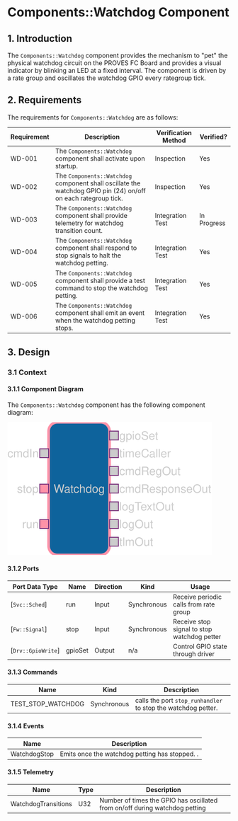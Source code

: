 # Components::Watchdog Component

## 1. Introduction

The `Components::Watchdog` component provides the mechanism to "pet" the physical watchdog circuit on the PROVES FC Board and provides a visual indicator by blinking an LED at a fixed interval. The component is driven by a rate group and oscillates the watchdog GPIO every rategroup tick.

## 2. Requirements

The requirements for `Components::Watchdog` are as follows:

Requirement | Description | Verification Method | Verified?
----------- | ----------- | ------------------- | ---------
WD-001 | The `Components::Watchdog` component shall activate upon startup. | Inspection | Yes
WD-002 | The `Components::Watchdog` component shall oscillate the watchdog GPIO pin (24) on/off on each rategroup tick. | Inspection | Yes
WD-003 | The `Components::Watchdog` component shall provide telemetry for watchdog transition count. | Integration Test | In Progress
WD-004 | The `Components::Watchdog` component shall respond to stop signals to halt the watchdog petting. | Integration Test | Yes
WD-005 | The `Components::Watchdog` component shall provide a test command to stop the watchdog petting. | Integration Test | Yes
WD-006 | The `Components::Watchdog` component shall emit an event when the watchdog petting stops. | Integration Test | Yes

## 3. Design

### 3.1 Context

#### 3.1.1 Component Diagram

The `Components::Watchdog` component has the following component diagram:

![`Components::Watchdog` Diagram](img/diagram.svg)

#### 3.1.2 Ports

Port Data Type | Name | Direction | Kind | Usage
-------------- | ---- | --------- | ---- | -----
[`Svc::Sched`]| run | Input | Synchronous | Receive periodic calls from rate group
[`Fw::Signal`]| stop | Input | Synchronous | Receive stop signal to stop watchdog petter
[`Drv::GpioWrite`]| gpioSet | Output | n/a | Control GPIO state through driver

#### 3.1.3 Commands

Name | Kind | Description
---- | ---- | -----
TEST_STOP_WATCHDOG | Synchronous | calls the port `stop_runhandler` to stop the watchdog petter.

#### 3.1.4 Events

Name | Description
---- | -----
WatchdogStop | Emits once the watchdog petting has stopped. .

#### 3.1.5 Telemetry

Name | Type | Description
---- | ---- | -----
WatchdogTransitions | U32 | Number of times the GPIO has oscillated from on/off during watchdog petting
